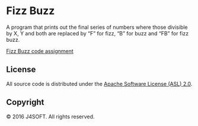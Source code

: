 # Fizz Buzz

A program that prints out the final series of numbers where those divisible
by X, Y and both are replaced by “F” for fizz, “B” for buzz and “FB” for fizz buzz.

[Fizz Buzz code assignment](https://www.codeeval.com/browse/1/)

## License

All source code is distributed under the [Apache Software License (ASL) 2.0](LICENSE).

## Copyright

© 2016 J4SOFT. All rights reserved.
